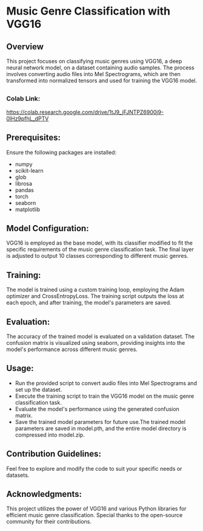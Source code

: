 ## <h1>Music Genre Classification with VGG16</h1>
<h2>Overview</h2>
This project focuses on classifying music genres using VGG16, a deep neural network model, on a dataset containing audio samples. The process involves converting audio files into Mel Spectrograms, which are then transformed into normalized tensors and used for training the VGG16 model.

## <h3>Colab Link:</h3> https://colab.research.google.com/drive/1tJ9_jFJNTPZ6900j9-0lHz9pfhL_dPTV

## Prerequisites:
Ensure the following packages are installed:
* numpy
* scikit-learn
* glob
* librosa
* pandas
* torch
* seaborn
* matplotlib

## Model Configuration:
VGG16 is employed as the base model, with its classifier modified to fit the specific requirements of the music genre classification task. The final layer is adjusted to output 10 classes corresponding to different music genres.

## Training:
The model is trained using a custom training loop, employing the Adam optimizer and CrossEntropyLoss. The training script outputs the loss at each epoch, and after training, the model's parameters are saved.

## Evaluation:
The accuracy of the trained model is evaluated on a validation dataset. The confusion matrix is visualized using seaborn, providing insights into the model's performance across different music genres.

## Usage:
* Run the provided script to convert audio files into Mel Spectrograms and set up the dataset.
* Execute the training script to train the VGG16 model on the music genre classification task.
* Evaluate the model's performance using the generated confusion matrix.
* Save the trained model parameters for future use.The trained model parameters are saved in model.pth, and the entire model directory is compressed into model.zip.

## Contribution Guidelines:
Feel free to explore and modify the code to suit your specific needs or datasets.

## Acknowledgments:
This project utilizes the power of VGG16 and various Python libraries for efficient music genre classification. Special thanks to the open-source community for their contributions.